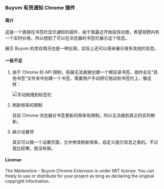 ### Buyvm 有货通知 Chrome 插件

#### 简介

这是一个直接在书签栏显示通知的插件，由于我最近开始投资白银，希望视野内有一个实时价格，所以想到了可以在浏览器的书签栏展示这个信息。

展示 Buyvm 的库存情况也是一种应用，实际上还可以用来展示很多其他的信息。

#### 一些不足

1. 由于 Chrome 的 API 限制，拓展无法直接创建一个根目录书签，插件会在“其他书签”文件夹中创建一个书签，需要用户手动把它拖动到书签栏上，像这样：

	![手动拖拽到标签栏](/asset/drag_and_drop.png)

2. 刷新频率的限制

	目前 Chrome 浏览器对书签更新的频率有限制，所以无法做到真正的实时刷新。

3. 缺少设置项
	
	其实可以搞一个设置页面，允许修改刷新频率，自定义提示信息之类的。不过我比较懒，就没有做。 

#### License

The Marknotice - Buyvm Chrome Extension is under MIT license. You can freely to use or distribute for your project as long as declaring the original copyright information.